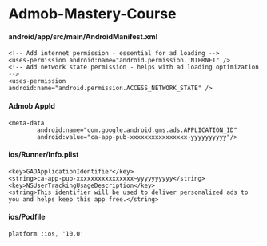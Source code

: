 # Admob-Mastery-Course

#### android/app/src/main/AndroidManifest.xml

    <!-- Add internet permission - essential for ad loading -->
    <uses-permission android:name="android.permission.INTERNET" />
    <!-- Add network state permission - helps with ad loading optimization -->
    <uses-permission android:name="android.permission.ACCESS_NETWORK_STATE" />
    
#### Admob AppId

    <meta-data
            android:name="com.google.android.gms.ads.APPLICATION_ID"
            android:value="ca-app-pub-xxxxxxxxxxxxxxxx~yyyyyyyyyy"/>


#### ios/Runner/Info.plist

    <key>GADApplicationIdentifier</key>
    <string>ca-app-pub-xxxxxxxxxxxxxxxx~yyyyyyyyyy</string>
    <key>NSUserTrackingUsageDescription</key>
    <string>This identifier will be used to deliver personalized ads to you and helps keep this app free.</string>

#### ios/Podfile

    platform :ios, '10.0'
